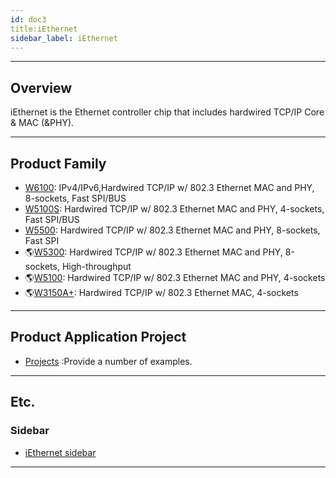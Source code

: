 ```yaml
---
id: doc3
title:iEthernet
sidebar_label: iEthernet
---
```



----

 ## Overview 

iEthernet is the Ethernet controller chip that includes hardwired TCP/IP Core & MAC (&PHY).

----

 ## Product Family 

  * [W6100](W6100.md): IPv4/IPv6,Hardwired TCP/IP w/ 802.3 Ethernet MAC and PHY, 8-sockets, Fast SPI/BUS
  * [W5100S](W5100S.md): Hardwired TCP/IP w/ 802.3 Ethernet MAC and PHY, 4-sockets, Fast SPI/BUS
  * [W5500](W5500.md): Hardwired TCP/IP w/ 802.3 Ethernet MAC and PHY, 8-sockets, Fast SPI
  * 🌎[W5300](https://www.wiznet.io/product-item/w5300/): Hardwired TCP/IP w/ 802.3 Ethernet MAC and PHY, 8-sockets, High-throughput
  * 🌎[W5100](https://www.wiznet.io/product-item/w5100/): Hardwired TCP/IP w/ 802.3 Ethernet MAC and PHY, 4-sockets
  * 🌎[W3150A+](https://www.wiznet.io/product-item/w3150a+/): Hardwired TCP/IP w/ 802.3 Ethernet MAC, 4-sockets

----

 ## Product Application Project 

  * [Projects](projects.md) :Provide a number of examples.

----

  ## Etc. 

  ### Sidebar 

  * [iEthernet sidebar](iEthernet_sidebar.md)

----






